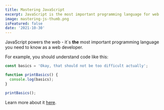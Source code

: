```yaml
---
title: Mastering JavaScript
excerpt: JavaScript is the most important programming language for web development. You probably don`t k know it well enough!
image: mastering-js-thumb.png
isFeatured: false
date: '2021-10-30'
---
```


JavaScript powers the web - it`s **the** most important programming language you need to know as a web developer.

For example, you should understand code like this:

```js
const basics = 'Okay, that should not be too difficult actually';

function printBasics() {
  console.log(basics);
}

printBasics();
```

Learn more about it [here](https://academind.com).